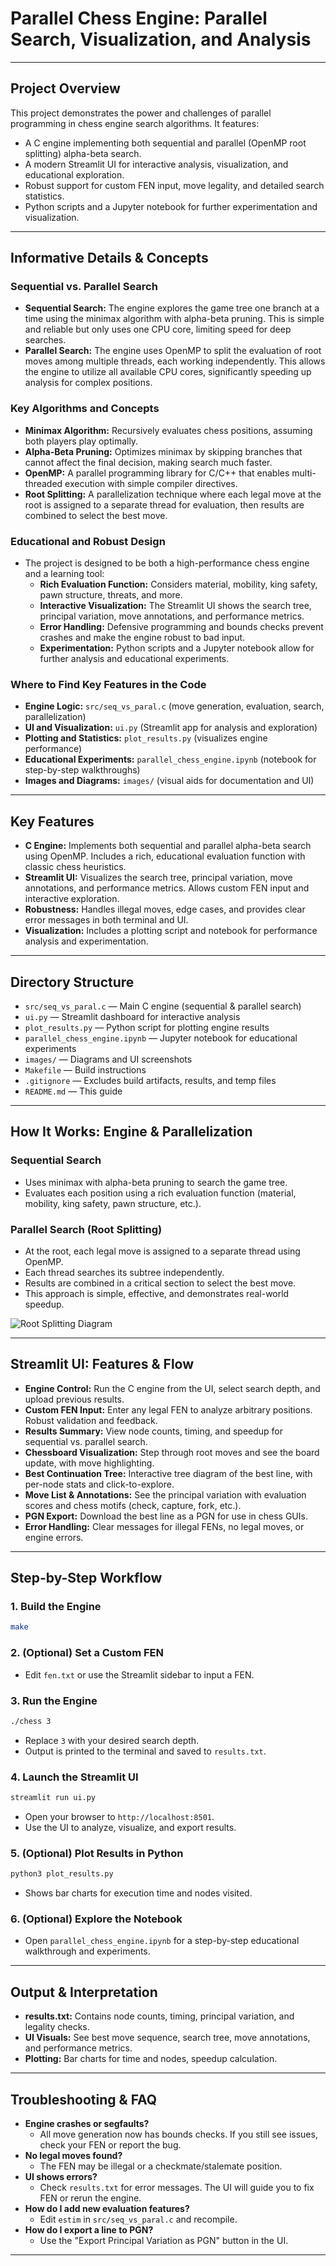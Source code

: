 # Parallel Chess Engine: Parallel Search, Visualization, and Analysis

---

## Project Overview

This project demonstrates the power and challenges of parallel programming in chess engine search algorithms. It features:
- A C engine implementing both sequential and parallel (OpenMP root splitting) alpha-beta search.
- A modern Streamlit UI for interactive analysis, visualization, and educational exploration.
- Robust support for custom FEN input, move legality, and detailed search statistics.
- Python scripts and a Jupyter notebook for further experimentation and visualization.

---

## Informative Details & Concepts

### Sequential vs. Parallel Search
- **Sequential Search:** The engine explores the game tree one branch at a time using the minimax algorithm with alpha-beta pruning. This is simple and reliable but only uses one CPU core, limiting speed for deep searches.
- **Parallel Search:** The engine uses OpenMP to split the evaluation of root moves among multiple threads, each working independently. This allows the engine to utilize all available CPU cores, significantly speeding up analysis for complex positions.

### Key Algorithms and Concepts
- **Minimax Algorithm:** Recursively evaluates chess positions, assuming both players play optimally.
- **Alpha-Beta Pruning:** Optimizes minimax by skipping branches that cannot affect the final decision, making search much faster.
- **OpenMP:** A parallel programming library for C/C++ that enables multi-threaded execution with simple compiler directives.
- **Root Splitting:** A parallelization technique where each legal move at the root is assigned to a separate thread for evaluation, then results are combined to select the best move.

### Educational and Robust Design
- The project is designed to be both a high-performance chess engine and a learning tool:
  - **Rich Evaluation Function:** Considers material, mobility, king safety, pawn structure, threats, and more.
  - **Interactive Visualization:** The Streamlit UI shows the search tree, principal variation, move annotations, and performance metrics.
  - **Error Handling:** Defensive programming and bounds checks prevent crashes and make the engine robust to bad input.
  - **Experimentation:** Python scripts and a Jupyter notebook allow for further analysis and educational experiments.

### Where to Find Key Features in the Code
- **Engine Logic:** `src/seq_vs_paral.c` (move generation, evaluation, search, parallelization)
- **UI and Visualization:** `ui.py` (Streamlit app for analysis and exploration)
- **Plotting and Statistics:** `plot_results.py` (visualizes engine performance)
- **Educational Experiments:** `parallel_chess_engine.ipynb` (notebook for step-by-step walkthroughs)
- **Images and Diagrams:** `images/` (visual aids for documentation and UI)

---

## Key Features

- **C Engine:** Implements both sequential and parallel alpha-beta search using OpenMP. Includes a rich, educational evaluation function with classic chess heuristics.
- **Streamlit UI:** Visualizes the search tree, principal variation, move annotations, and performance metrics. Allows custom FEN input and interactive exploration.
- **Robustness:** Handles illegal moves, edge cases, and provides clear error messages in both terminal and UI.
- **Visualization:** Includes a plotting script and notebook for performance analysis and experimentation.

---

## Directory Structure

- `src/seq_vs_paral.c` — Main C engine (sequential & parallel search)
- `ui.py` — Streamlit dashboard for interactive analysis
- `plot_results.py` — Python script for plotting engine results
- `parallel_chess_engine.ipynb` — Jupyter notebook for educational experiments
- `images/` — Diagrams and UI screenshots
- `Makefile` — Build instructions
- `.gitignore` — Excludes build artifacts, results, and temp files
- `README.md` — This guide

---

## How It Works: Engine & Parallelization

### Sequential Search
- Uses minimax with alpha-beta pruning to search the game tree.
- Evaluates each position using a rich evaluation function (material, mobility, king safety, pawn structure, etc.).

### Parallel Search (Root Splitting)
- At the root, each legal move is assigned to a separate thread using OpenMP.
- Each thread searches its subtree independently.
- Results are combined in a critical section to select the best move.
- This approach is simple, effective, and demonstrates real-world speedup.

![Root Splitting Diagram](images/Root_splitting.png)

---

## Streamlit UI: Features & Flow

- **Engine Control:** Run the C engine from the UI, select search depth, and upload previous results.
- **Custom FEN Input:** Enter any legal FEN to analyze arbitrary positions. Robust validation and feedback.
- **Results Summary:** View node counts, timing, and speedup for sequential vs. parallel search.
- **Chessboard Visualization:** Step through root moves and see the board update, with move highlighting.
- **Best Continuation Tree:** Interactive tree diagram of the best line, with per-node stats and click-to-explore.
- **Move List & Annotations:** See the principal variation with evaluation scores and chess motifs (check, capture, fork, etc.).
- **PGN Export:** Download the best line as a PGN for use in chess GUIs.
- **Error Handling:** Clear messages for illegal FENs, no legal moves, or engine errors.

---

## Step-by-Step Workflow

### 1. Build the Engine
```bash
make
```

### 2. (Optional) Set a Custom FEN
- Edit `fen.txt` or use the Streamlit sidebar to input a FEN.

### 3. Run the Engine
```bash
./chess 3
```
- Replace `3` with your desired search depth.
- Output is printed to the terminal and saved to `results.txt`.

### 4. Launch the Streamlit UI
```bash
streamlit run ui.py
```
- Open your browser to `http://localhost:8501`.
- Use the UI to analyze, visualize, and export results.

### 5. (Optional) Plot Results in Python
```bash
python3 plot_results.py
```
- Shows bar charts for execution time and nodes visited.

### 6. (Optional) Explore the Notebook
- Open `parallel_chess_engine.ipynb` for a step-by-step educational walkthrough and experiments.

---

## Output & Interpretation

- **results.txt:** Contains node counts, timing, principal variation, and legality checks.
- **UI Visuals:** See best move sequence, search tree, move annotations, and performance metrics.
- **Plotting:** Bar charts for time and nodes, speedup calculation.

---

## Troubleshooting & FAQ

- **Engine crashes or segfaults?**
  - All move generation now has bounds checks. If you still see issues, check your FEN or report the bug.
- **No legal moves found?**
  - The FEN may be illegal or a checkmate/stalemate position.
- **UI shows errors?**
  - Check `results.txt` for error messages. The UI will guide you to fix FEN or rerun the engine.
- **How do I add new evaluation features?**
  - Edit `estim` in `src/seq_vs_paral.c` and recompile.
- **How do I export a line to PGN?**
  - Use the "Export Principal Variation as PGN" button in the UI.

---

